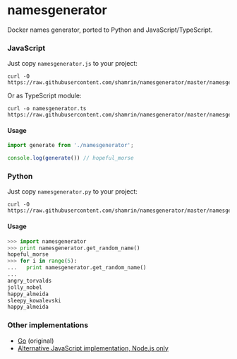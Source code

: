 namesgenerator
==============

Docker names generator, ported to Python and JavaScript/TypeScript.

### JavaScript

Just copy `namesgenerator.js` to your project: 

```
curl -O https://raw.githubusercontent.com/shamrin/namesgenerator/master/namesgenerator.js
```

Or as TypeScript module:

```
curl -o namesgenerator.ts https://raw.githubusercontent.com/shamrin/namesgenerator/master/namesgenerator.js
```

#### Usage

```js
import generate from './namesgenerator';

console.log(generate()) // hopeful_morse
```

### Python

Just copy `namesgenerator.py` to your project: 

```
curl -O https://raw.githubusercontent.com/shamrin/namesgenerator/master/namesgenerator.py
```

#### Usage

```python
>>> import namesgenerator
>>> print namesgenerator.get_random_name()
hopeful_morse
>>> for i in range(5):
...   print namesgenerator.get_random_name()
...
angry_torvalds
jolly_nobel
happy_almeida
sleepy_kowalevski
happy_almeida
```

### Other implementations

* [Go][2] (original)
* [Alternative JavaScript implementation, Node.js only][1]

[1]: https://github.com/tonypujals/docker-namesgenerator
[2]: https://github.com/docker/docker/blob/master/pkg/namesgenerator/names-generator.go
